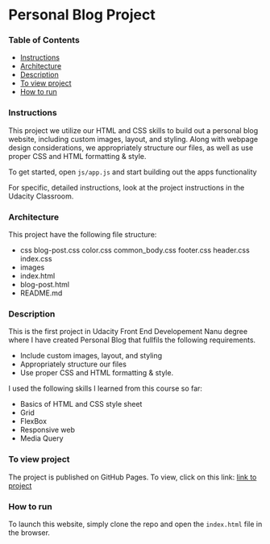 # Personal Blog Project

### Table of Contents

* [Instructions](#instructions)
* [Architecture](#architecture)
* [Description](#description)
* [To view project](#view)
* [How to run](#running)

### Instructions

This project we utilize our HTML and CSS skills to build out a personal blog website, including custom images, layout, and styling. Along with webpage design considerations,  we appropriately structure our files, as well as use proper CSS and HTML formatting & style.

To get started, open `js/app.js` and start building out the apps functionality

For specific, detailed instructions, look at the project instructions in the Udacity Classroom.

### Architecture 
This project have the following file structure:
- css
 blog-post.css
 color.css
 common_body.css
 footer.css
 header.css
 index.css
- images 
- index.html
- blog-post.html
- README.md

### Description

This is the first project in Udacity Front End Developement Nanu degree where I have created Personal Blog that fullfils the following requirements.
- Include custom images, layout, and styling
- Appropriately structure our files
- Use proper CSS and HTML formatting & style.

I used the following skills I learned from this course so far:

- Basics of HTML and CSS style sheet
- Grid
- FlexBox
- Responsive web
- Media Query

### To view project
The project is published on GitHub Pages. To view, click on this link: [link to project](https://github.com/sabinaasayeed/01_FEND_blog_project)

### How to run 
To launch this website, simply clone the repo and open the `index.html` file in the browser. 

